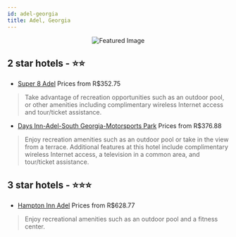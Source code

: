 ```yaml
---
id: adel-georgia
title: Adel, Georgia
---
```


<center><img src="https://i.travelapi.com/hotels/1000000/30000/21100/21040/b70fbdc6_z.jpg" alt="Featured Image" /></center>


##  2 star hotels - ⭐️⭐️

-    [Super 8 Adel](https://us.hurb.com/hotels/adel/super-8-adel-JNP-JP300745?cmp=18055) Prices from R$352.75
   > Take advantage of recreation opportunities such as an outdoor pool, or other amenities including complimentary wireless Internet access and tour/ticket assistance.
-    [Days Inn-Adel-South Georgia-Motorsports Park](https://us.hurb.com/hotels/adel/days-inn-adel-south-georgia-motorsports-park-JNP-JP062167?cmp=18055) Prices from R$376.88
   > Enjoy recreation amenities such as an outdoor pool or take in the view from a terrace. Additional features at this hotel include complimentary wireless Internet access, a television in a common area, and tour/ticket assistance.

##  3 star hotels - ⭐️⭐️⭐️

-    [Hampton Inn Adel](https://us.hurb.com/hotels/adel/hampton-inn-adel-JNP-JP849654?cmp=18055) Prices from R$628.77
   > Enjoy recreational amenities such as an outdoor pool and a fitness center.
